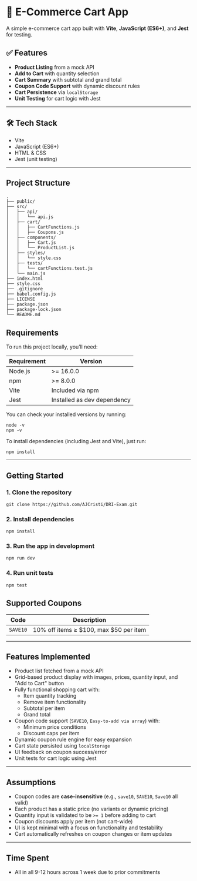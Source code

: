 # 🛒 E-Commerce Cart App

A simple e-commerce cart app built with **Vite**, **JavaScript (ES6+)**, and **Jest** for testing.

## ✅ Features

- **Product Listing** from a mock API
- **Add to Cart** with quantity selection
- **Cart Summary** with subtotal and grand total
- **Coupon Code Support** with dynamic discount rules
- **Cart Persistence** via `localStorage`
- **Unit Testing** for cart logic with Jest

---

## 🛠️ Tech Stack

- Vite
- JavaScript (ES6+)
- HTML & CSS
- Jest (unit testing)

---

## Project Structure
```
.
├── public/
├── src/
│   ├── api/
│   │   └── api.js               
│   ├── cart/
│   │   ├── CartFunctions.js     
│   │   ├── Coupons.js           
│   ├── components/
│   │   ├── Cart.js              
│   │   └── ProductList.js       
│   ├── styles/
│   │   └── style.css            
│   ├── tests/
│   │   └── cartFunctions.test.js
│   └── main.js 
├── index.html                   
├── style.css                    
├── .gitignore
├── babel.config.js              
├── LICENSE
├── package.json
├── package-lock.json
└── README.md                    
```

## Requirements

To run this project locally, you’ll need:
	
| Requirement     | Version                         |
| --------------- | ------------------------------- |
| Node.js         | >= 16.0.0                       |
| npm             | >= 8.0.0                        |
| Vite            | Included via npm                |
| Jest            | Installed as dev dependency     |
	
You can check your installed versions by running:
```
node -v
npm -v
```

To install dependencies (including Jest and Vite), just run:
```
npm install
```
---

## Getting Started

### 1. Clone the repository

```
git clone https://github.com/AJCristi/DRI-Exam.git
```

### 2. Install dependencies

```
npm install
```

### 3. Run the app in development

```
npm run dev
```

### 4. Run unit tests

```
npm test
```

## Supported Coupons
| Code     | Description                               |
| -------- | ----------------------------------------- |
| `SAVE10` | 10% off items ≥ \$100, max \$50 per item  |

---

## Features Implemented

- Product list fetched from a mock API
- Grid-based product display with images, prices, quantity input, and "Add to Cart" button
- Fully functional shopping cart with:
  - Item quantity tracking
  - Remove item functionality
  - Subtotal per item
  - Grand total
- Coupon code support (`SAVE10`, `Easy-to-add via array`) with:
  - Minimum price conditions
  - Discount caps per item
- Dynamic coupon rule engine for easy expansion
- Cart state persisted using `localStorage`
- UI feedback on coupon success/error
- Unit tests for cart logic using Jest

---

## Assumptions

- Coupon codes are **case-insensitive** (e.g., `save10`, `SAVE10`, `Save10` all valid)
- Each product has a static price (no variants or dynamic pricing)
- Quantity input is validated to be `>= 1` before adding to cart
- Coupon discounts apply per item (not cart-wide)
- UI is kept minimal with a focus on functionality and testability
- Cart automatically refreshes on coupon changes or item updates

---

## Time Spent

- All in all 9-12 hours across 1 week due to prior commitments